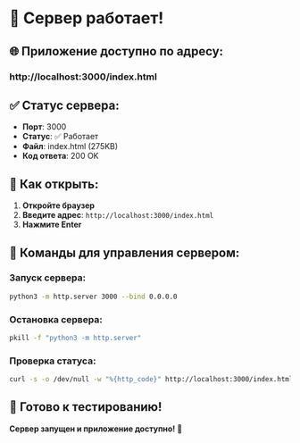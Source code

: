 # 🎉 Сервер работает!

## 🌐 Приложение доступно по адресу:

### **http://localhost:3000/index.html**

## ✅ Статус сервера:

- **Порт**: 3000
- **Статус**: ✅ Работает
- **Файл**: index.html (275KB)
- **Код ответа**: 200 OK

## 📱 Как открыть:

1. **Откройте браузер**
2. **Введите адрес**: `http://localhost:3000/index.html`
3. **Нажмите Enter**

## 🔧 Команды для управления сервером:

### Запуск сервера:
```bash
python3 -m http.server 3000 --bind 0.0.0.0
```

### Остановка сервера:
```bash
pkill -f "python3 -m http.server"
```

### Проверка статуса:
```bash
curl -s -o /dev/null -w "%{http_code}" http://localhost:3000/index.html
```

## 🎯 Готово к тестированию!

**Сервер запущен и приложение доступно! 🚀**